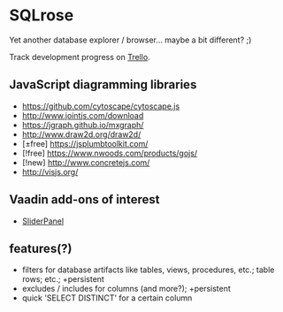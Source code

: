 # SQLrose

Yet another database explorer / browser... maybe a bit different? ;)

Track development progress on [Trello](https://trello.com/b/41G7I2lW/sqlrose).

## JavaScript diagramming libraries

 * https://github.com/cytoscape/cytoscape.js
 * http://www.jointjs.com/download
 * https://jgraph.github.io/mxgraph/
 * http://www.draw2d.org/draw2d/
 * [±free] https://jsplumbtoolkit.com/
 * [!free] https://www.nwoods.com/products/gojs/
 * [!new] http://www.concretejs.com/
 * http://visjs.org/

## Vaadin add-ons of interest

 * [SliderPanel](https://vaadin.com/directory#!addon/sliderpanel)

## features(?)

 * filters for database artifacts like tables, views, procedures, etc.; table rows; etc.; +persistent
 * excludes / includes for columns (and more?); +persistent
 * quick 'SELECT DISTINCT' for a certain column

